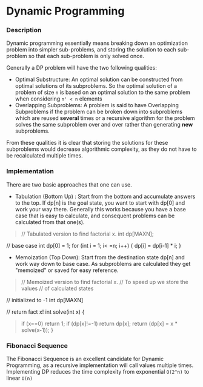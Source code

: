 # Dynamic Programming

### Description
Dynamic programming essentially means breaking down an optimization problem into simpler sub-problems, and storing the solution to each sub-problem so that each sub-problem is only solved once. 

Generally a DP problem will have the two following qualities:
- Optimal Substructure: An optimal solution can be constructed from optimal solutions of its subproblems. So the optimal solution of a problem of size `n` is based on an optimal solution to the same problem when considering `n' < n` elements
- Overlapping Subproblems: A problem is said to have Overlapping Subproblems if the problem can be broken down into subproblems which are reused **several** times or a recursive algorithm for the problem solves the same subproblem over and over rather than generating **new** subproblems. 

From these qualities it is clear that storing the solutions for these subproblems would decrease algorithmic complexity, as they do not have to be recalculated multiple times. 

### Implementation
There are two basic approaches that one can use.
- Tabulation (Bottom Up) : Start from the bottom and accumulate answers to the top. If dp[n] is the goal state, you want to start with dp[0] and work your way there. Generally this works because you have a base case that is easy to calculate, and consequent problems can be calculated from that one(s).

> // Tabulated version to find factorial x.
int dp[MAXN];
>
// base case
int dp[0] = 1;
for (int i = 1; i< =n; i++)
{
    dp[i] = dp[i-1] * i;
}

- Memoization (Top Down): Start from the destination state dp[n] and work way down to base case. As subproblems are calculated they get "memoized" or saved for easy reference. 

>// Memoized version to find factorial x.
// To speed up we store the values
// of calculated states
>
// initialized to -1
int dp[MAXN]
>
// return fact x!
int solve(int x)
{
 >   if (x\==0)
   >     return 1;
  >  if (dp[x]!=-1)
  >      return dp[x];
  >  return (dp[x] = x * solve(x-1));
>}


### Fibonacci Sequence
The Fibonacci Sequence is an excellent candidate for Dynamic Programming, as a recursive implementation will call values multiple times. Implementing DP reduces the time complexity from exponential `O(2^n)` to linear `O(n)`